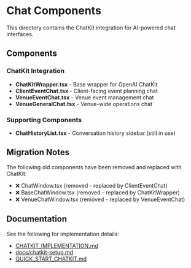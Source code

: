 # Chat Components

This directory contains the ChatKit integration for AI-powered chat interfaces.

## Components

### ChatKit Integration
- **ChatKitWrapper.tsx** - Base wrapper for OpenAI ChatKit
- **ClientEventChat.tsx** - Client-facing event planning chat
- **VenueEventChat.tsx** - Venue event management chat
- **VenueGeneralChat.tsx** - Venue-wide operations chat

### Supporting Components
- **ChatHistoryList.tsx** - Conversation history sidebar (still in use)

## Migration Notes

The following old components have been removed and replaced with ChatKit:
- ❌ ChatWindow.tsx (removed - replaced by ClientEventChat)
- ❌ BaseChatWindow.tsx (removed - replaced by ChatKitWrapper)
- ❌ VenueChatWindow.tsx (removed - replaced by VenueEventChat)

## Documentation

See the following for implementation details:
- [CHATKIT_IMPLEMENTATION.md](../../CHATKIT_IMPLEMENTATION.md)
- [docs/chatkit-setup.md](../../docs/chatkit-setup.md)
- [QUICK_START_CHATKIT.md](../../QUICK_START_CHATKIT.md)
